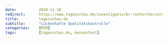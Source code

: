 ```yaml
---
date:          2020-11-18
redirect:      https://www.tagesschau.de/investigativ/br-recherche/corona-schnelltests-101.html
title:         tagesschau.de
subtitle:      "Lückenhafte Qualitätskontrolle"
categories:    [MSM]
tags:          [tagesschau.de, massentest]
---
```

